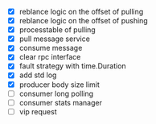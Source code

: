 - [x] reblance logic on the offset of pulling
- [x] reblance logic on the offset of pushing
- [x] processtable of pulling
- [x] pull message service
- [x] consume message
- [x] clear rpc interface
- [x] fault strategy with time.Duration
- [x] add std log
- [x] producer body size limit
- [ ] consumer long polling
- [ ] consumer stats manager
- [ ] vip request
